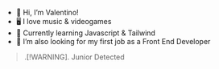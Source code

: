 - 👋 Hi, I’m Valentino!
- 🖥 I love music & videogames
- 📔 Currently learning Javascript & Tailwind
- 🦺 I’m also looking for my first job as a Front End Developer

<!---
ValenGu1t0/ValenGu1t0 is a ✨ special ✨ repository because its `README.md` (this file) appears on your GitHub profile.
You can click the Preview link to take a look at your changes.
--->

> .[!WARNING].
> Junior Detected
